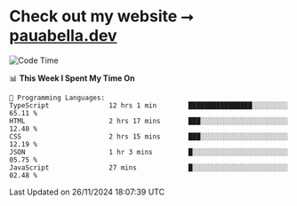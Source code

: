 # Check out my website ⭢ [pauabella.dev](https://pauabella.dev)

<!--START_SECTION:waka-->
![Code Time](http://img.shields.io/badge/Code%20Time-3%2C921%20hrs%2024%20mins-blue)

📊 **This Week I Spent My Time On** 

```text
💬 Programming Languages: 
TypeScript               12 hrs 1 min        ████████████████░░░░░░░░░   65.11 % 
HTML                     2 hrs 17 mins       ███░░░░░░░░░░░░░░░░░░░░░░   12.40 % 
CSS                      2 hrs 15 mins       ███░░░░░░░░░░░░░░░░░░░░░░   12.19 % 
JSON                     1 hr 3 mins         █░░░░░░░░░░░░░░░░░░░░░░░░   05.75 % 
JavaScript               27 mins             █░░░░░░░░░░░░░░░░░░░░░░░░   02.48 % 
```


 Last Updated on 26/11/2024 18:07:39 UTC
<!--END_SECTION:waka-->
